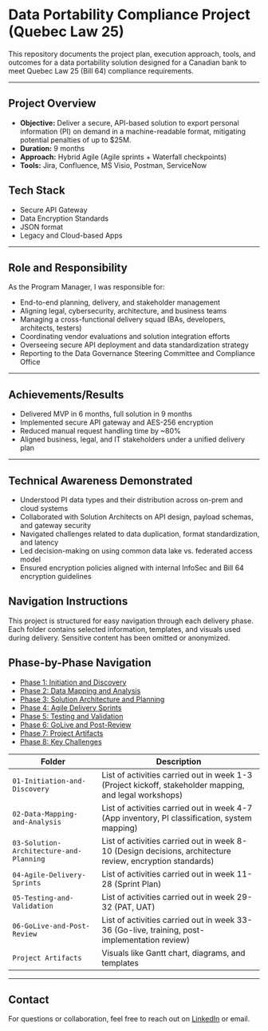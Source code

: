 # Data Portability Compliance Project (Quebec Law 25)

This repository documents the project plan, execution approach, tools, and outcomes for a data portability solution designed for a Canadian bank to meet Quebec Law 25 (Bill 64) compliance requirements.

---

## Project Overview

- **Objective:** Deliver a secure, API-based solution to export personal information (PI) on demand in a machine-readable format, mitigating potential penalties of up to $25M.
- **Duration:** 9 months
- **Approach:** Hybrid Agile (Agile sprints + Waterfall checkpoints)
- **Tools:** Jira, Confluence, MS Visio, Postman, ServiceNow

## Tech Stack

- Secure API Gateway
- Data Encryption Standards
- JSON format
- Legacy and Cloud-based Apps

---

## Role and Responsibility 
As the Program Manager, I was responsible for:
- End-to-end planning, delivery, and stakeholder management
- Aligning legal, cybersecurity, architecture, and business teams
- Managing a cross-functional delivery squad (BAs, developers, architects, testers)
- Coordinating vendor evaluations and solution integration efforts
- Overseeing secure API deployment and data standardization strategy
- Reporting to the Data Governance Steering Committee and Compliance Office

---

## Achievements/Results

- Delivered MVP in 6 months, full solution in 9 months
- Implemented secure API gateway and AES-256 encryption
- Reduced manual request handling time by ~80%
- Aligned business, legal, and IT stakeholders under a unified delivery plan

---

## Technical Awareness Demonstrated

- Understood PI data types and their distribution across on-prem and cloud systems
- Collaborated with Solution Architects on API design, payload schemas, and gateway security
- Navigated challenges related to data duplication, format standardization, and latency
- Led decision-making on using common data lake vs. federated access model
- Ensured encryption policies aligned with internal InfoSec and Bill 64 encryption guidelines

## Navigation Instructions 

This project is structured for easy navigation through each delivery phase. Each folder contains selected information, templates, and visuals used during delivery. Sensitive content has been omitted or anonymized.

## Phase-by-Phase Navigation

- [Phase 1: Initiation and Discovery](https://github.com/RiaK-24/Data-Portability-Project/blob/main/01-Initiation%20and%20Discovery/README.md)
- [Phase 2: Data Mapping and Analysis](https://github.com/RiaK-24/Data-Portability-Project/blob/main/02-Data-Mapping-and-Analysis/README.md)
- [Phase 3: Solution Architecture and Planning](https://github.com/RiaK-24/Data-Portability-Project/blob/main/03-Solution-Architecture-and-Planning/README.md)
- [Phase 4: Agile Delivery Sprints](https://github.com/RiaK-24/Data-Portability-Project/blob/main/04-Agile-Delivery-Sprints/README.md)
- [Phase 5: Testing and Validation](https://github.com/RiaK-24/Data-Portability-Project/blob/main/05-Testing-and-Validation/README.md)
- [Phase 6: GoLive and Post-Review](https://github.com/RiaK-24/Data-Portability-Project/blob/main/06-GoLive-and-Post-Review/README.md)
- [Phase 7: Project Artifacts](https://github.com/RiaK-24/Data-Portability-Project/blob/main/07-Project-Artifacts/README.md)
- [Phase 8: Key Challenges](https://github.com/RiaK-24/Data-Portability-Project/blob/main/08-Key-Challenges/README.md)

  

| Folder | Description |
|--------|-------------|
| `01-Initiation-and-Discovery` | List of activities carried out in week 1-3 (Project kickoff, stakeholder mapping, and legal workshops) |
| `02-Data-Mapping-and-Analysis` | List of activities carried out in week 4-7 (App inventory, PI classification, system mapping) |
| `03-Solution-Architecture-and-Planning` | List of activities carried out in week 8-10 (Design decisions, architecture review, encryption standards) |
| `04-Agile-Delivery-Sprints` | List of activities carried out in week 11-28 (Sprint Plan) |
| `05-Testing-and-Validation` | List of activities carried out in week 29-32 (PAT, UAT) |
| `06-GoLive-and-Post-Review` | List of activities carried out in week 33-36 (Go-live, training, post-implementation review) |
| `Project Artifacts` | Visuals like Gantt chart, diagrams, and templates |

---

## Contact

For questions or collaboration, feel free to reach out on [LinkedIn](https://linkedin.com/in/your-profile) or email.
